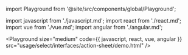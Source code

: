 import Playground from '@site/src/components/global/Playground';

import javascript from './javascript.md';
import react from './react.md';
import vue from './vue.md';
import angular from './angular.md';

<Playground
  size="medium"
  code={{ javascript, react, vue, angular }}
  src="usage/select/interfaces/action-sheet/demo.html"
/>